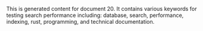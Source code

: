This is generated content for document 20. It contains various keywords for testing search performance including: database, search, performance, indexing, rust, programming, and technical documentation.